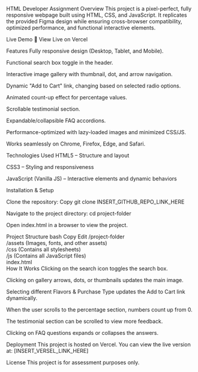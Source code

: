HTML Developer Assignment
Overview
This project is a pixel-perfect, fully responsive webpage built using HTML, CSS, and JavaScript. It replicates the provided Figma design while ensuring cross-browser compatibility, optimized performance, and functional interactive elements.

Live Demo
:link: View Live on Vercel

Features
Fully responsive design (Desktop, Tablet, and Mobile).

Functional search box toggle in the header.

Interactive image gallery with thumbnail, dot, and arrow navigation.

Dynamic "Add to Cart" link, changing based on selected radio options.

Animated count-up effect for percentage values.

Scrollable testimonial section.

Expandable/collapsible FAQ accordions.

Performance-optimized with lazy-loaded images and minimized CSS/JS.

Works seamlessly on Chrome, Firefox, Edge, and Safari.

Technologies Used
HTML5 – Structure and layout

CSS3 – Styling and responsiveness

JavaScript (Vanilla JS) – Interactive elements and dynamic behaviors

Installation & Setup

Clone the repository:
Copy
git clone INSERT_GITHUB_REPO_LINK_HERE

Navigate to the project directory:
cd project-folder

Open index.html in a browser to view the project.

Project Structure
bash
Copy
Edit
/project-folder  
   /assets   (Images, fonts, and other assets)  
   /css      (Contains all stylesheets)  
   /js       (Contains all JavaScript files)  
   index.html  
How It Works
Clicking on the search icon toggles the search box.

Clicking on gallery arrows, dots, or thumbnails updates the main image.

Selecting different Flavors & Purchase Type updates the Add to Cart link dynamically.

When the user scrolls to the percentage section, numbers count up from 0.

The testimonial section can be scrolled to view more feedback.

Clicking on FAQ questions expands or collapses the answers.

Deployment
This project is hosted on Vercel. You can view the live version at:
[INSERT_VERSEL_LINK_HERE]

License
This project is for assessment purposes only.
